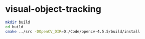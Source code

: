 # visual-object-tracking

```bash
mkdir build
cd build
cmake ../src -DOpenCV_DIR=D:/Code/opencv-4.5.5/build/install
```